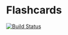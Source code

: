 Flashcards 
======

[![Build Status](https://travis-ci.org/fly49/flashcards.svg?branch=master)](https://travis-ci.org/fly49/flashcards)
